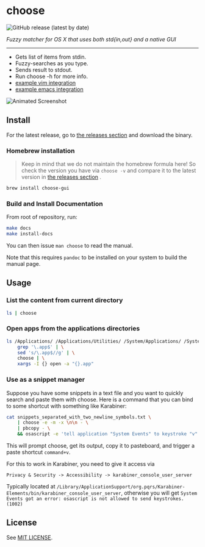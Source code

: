 # choose

![GitHub release (latest by date)](https://img.shields.io/github/v/release/chipsenkbeil/choose)

*Fuzzy matcher for OS X that uses both std{in,out} and a native GUI*

---

- Gets list of items from stdin.
- Fuzzy-searches as you type.
- Sends result to stdout.
- Run choose -h for more info.
- [example vim integration](./choose.vim)
- [example emacs integration](./choose.el)

![Animated Screenshot](/../Assets/screenshots/anim.gif?raw=true "Animated Screenshot")

## Install

For the latest release, go to [the releases
section](https://github.com/chipsenkbeil/choose/releases) and download the
binary.

### Homebrew installation

> Keep in mind that we do not maintain the homebrew formula here! So check the
> version you have via `choose -v` and compare it to the latest version in [the
> releases section](https://github.com/chipsenkbeil/choose/releases) .

```bash
brew install choose-gui
```

### Build and Install Documentation

From root of repository, run:

```bash
make docs
make install-docs
```

You can then issue `man choose` to read the manual.

Note that this requires `pandoc` to be installed on your system to build the
manual page.

## Usage

### List the content from current directory

```bash
ls | choose
```

### Open apps from the applications directories

```bash
ls /Applications/ /Applications/Utilities/ /System/Applications/ /System/Applications/Utilities/ | \
    grep '\.app$' | \
    sed 's/\.app$//g' | \
    choose | \
    xargs -I {} open -a "{}.app"
```

### Use as a snippet manager

Suppose you have some snippets in a text file and you want to quickly search and
paste them with choose. Here is a command that you can bind to some shortcut
with something like Karabiner:
```bash
cat snippets_separated_with_two_newline_symbols.txt \
    | choose -e -m -x \n\n - \
    | pbcopy - \
    && osascript -e 'tell application "System Events" to keystroke "v" using command down'
```

This will prompt choose, get its output, copy it to pasteboard, and trigger a
paste shortcut `command+v`. 

For this to work in Karabiner, you need to give it access via 

```
Privacy & Security -> Accessibility -> karabiner_console_user_server 
```

Typically located at `/Library/ApplicationSupport/org.pqrs/Karabiner-Elements/bin/karabiner_console_user_server`,
otherwise you will get `System Events got an error: osascript is not allowed to send keystrokes. (1002)`

## License

See [MIT LICENSE](./LICENSE).
